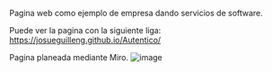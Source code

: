 Pagina web como ejemplo de empresa dando servicios de software.

Puede ver la pagina con la siguiente liga:
https://josueguilleng.github.io/Autentico/

Pagina planeada mediante Miro.
![image](https://github.com/JosueGuillenG/Autentico/assets/151679955/afad0b1a-f733-49eb-b1fc-d16baa221d38)
